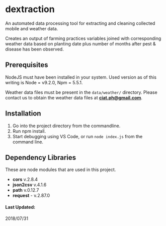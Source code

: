 # dextraction
An automated data processing tool for extracting and cleaning collected mobile and weather data.

Creates an output of farming practices variables joined with corresponding weather data based on planting date plus number of months after pest & disease has been observed.

## Prerequisites
NodeJS must have been installed in your system. Used version as of this writing is Node = v9.2.0, Npm = 5.5.1.

Weather data files must be present in the `data/weather/` directory. Please contact us to obtain the weather data files at **ciat.ph@gmail.com**.

## Installation
1. Go into the project directory from the commandline.
2. Run npm install.
3. Start debugging using VS Code, or run `node index.js` from the command line.

## Dependency Libraries
These are node modules that are used in this project.

- **cors** v.2.8.4
- **json2csv** v.4.1.6
- **path** v.0.12.7
- **request** - v.2.87.0

#### Last Updated: 
2018/07/31